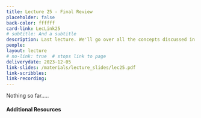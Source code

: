 ```yaml
---
title: Lecture 25 - Final Review
placeholder: false
back-color: ffffff
card-link: LecLink25
# subtitle: And a subtitle
description: Last lecture. We'll go over all the concepts discussed in the course using some simple practice problems. Special emphasis on topics not covered the the other exams (MSTs and TMs).
people:
layout: lecture
# no-link: true  # stops link to page 
deliverydate: 2023-12-05
link-slides: /materials/lecture_slides/lec25.pdf
link-scribbles: 
link-recording: 
---
```


Nothing so far.....

<h4>Additional Resources</h4>








